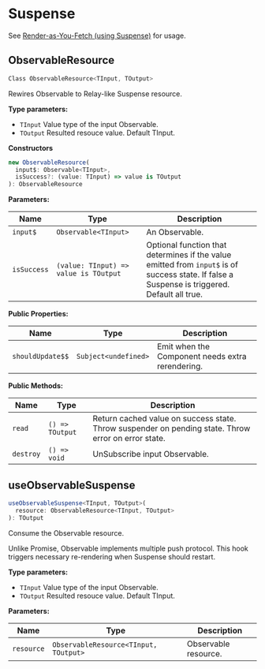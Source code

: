# Suspense

See [Render-as-You-Fetch (using Suspense)](../guide/render-as-you-fetch-suspense.md) for usage.

## ObservableResource

```typescript
Class ObservableResource<TInput, TOutput>
```

<Badge text="v2.2.0"/> Rewires Observable to Relay-like Suspense resource.

**Type parameters:**

- `TInput` Value type of the input Observable.
- `TOutput` Resulted resouce value. Default TInput.

**Constructors**

```typescript
new ObservableResource(
  input$: Observable<TInput>,
  isSuccess?: (value: TInput) => value is TOutput
): ObservableResource
```

**Parameters:**

Name | Type | Description
------ | ------ | ------
`input$` | `Observable<TInput>` | An Observable.
`isSuccess` | `(value: TInput) => value is TOutput` | Optional function that determines if the value emitted from `input$` is of success state. If false a Suspense is triggered. Default all true.

**Public Properties:**

Name | Type | Description
------ | ------ | ------
`shouldUpdate$$` | `Subject<undefined>` | Emit when the Component needs extra rerendering.

**Public Methods:**

Name | Type | Description
------ | ------ | ------
`read` | `() => TOutput` | Return cached value on success state. Throw suspender on pending state. Throw error on error state.
`destroy` | `() => void` | UnSubscribe input Observable.

## useObservableSuspense

```typescript
useObservableSuspense<TInput, TOutput>(
  resource: ObservableResource<TInput, TOutput>
): TOutput
```

<Badge text="v2.2.0"/> Consume the Observable resource.

Unlike Promise, Observable implements multiple push protocol.
This hook triggers necessary re-rendering when Suspense should restart.

**Type parameters:**

- `TInput` Value type of the input Observable.
- `TOutput` Resulted resouce value. Default TInput.

**Parameters:**

Name | Type | Description
------ | ------ | ------
`resource` | `ObservableResource<TInput, TOutput>` | Observable resource.
